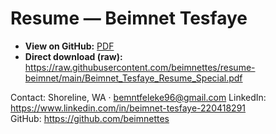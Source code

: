 # Resume — Beimnet Tesfaye

- **View on GitHub:** [PDF](./Beimnet_Tesfaye_Resume_Special.pdf)
- **Direct download (raw):** https://raw.githubusercontent.com/beimnettes/resume-beimnet/main/Beimnet_Tesfaye_Resume_Special.pdf

Contact: Shoreline, WA · bemntfeleke96@gmail.com
LinkedIn: https://www.linkedin.com/in/beimnet-tesfaye-220418291  
GitHub: https://github.com/beimnettes
